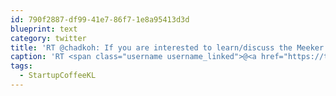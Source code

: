 ```yaml
---
id: 790f2887-df99-41e7-86f7-1e8a95413d3d
blueprint: text
category: twitter
title: 'RT @chadkoh: If you are interested to learn/discuss the Meeker Internet Trends report, come to #StartupCoffeeKL tomorrow: http://t.co/Q88V4…'
caption: 'RT <span class="username username_linked">@<a href="https://twitter.com/chadkoh" title="Chad Kohalyk">chadkoh</a></span>: If you are interested to learn/discuss the Meeker Internet Trends report, come to <span class="hashtag hashtag_local">#<a href="http://tweettemp.darylchymko.ca/?tag=startupcoffeekl">StartupCoffeeKL</a> tomorrow: http://t.co/Q88V4…'
tags:
  - StartupCoffeeKL
---
```

